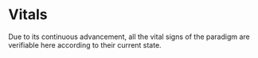 # Vitals

Due to its continuous advancement, all the vital signs of the paradigm are verifiable here according to their current state.
